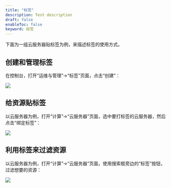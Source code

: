 ```yaml
---
title: "标签"
description: Test description
draft: false
enableToc: false
keyword: 标签
---
```


下面为一组云服务器贴标签为例，来描述标签的使用方式。

## 创建和管理标签

在控制台，打开“运维与管理”->“标签”页面，点击“创建”：

![](../../_images/create_tag_1.png)

## 给资源贴标签

以云服务器为例，打开“计算”->“云服务器”页面，选中要打标签的云服务器，然后点击“绑定标签”：

![](../../_images/bonding_tag.png)

## 利用标签来过滤资源

以云服务器为例，打开“计算”->“云服务器”页面，使用搜索框旁边的“标签”按钮，过滤想要的资源：

![](../../_images/fliter_tag_based.png)
